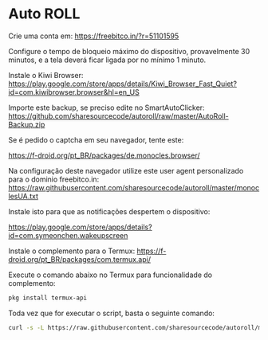 # Auto ROLL
Crie uma conta em:
https://freebitco.in/?r=51101595

Configure o tempo de bloqueio máximo do dispositivo, provavelmente 30 minutos, e a tela deverá ficar ligada por no mínimo 1 minuto.

Instale o Kiwi Browser:
https://play.google.com/store/apps/details/Kiwi_Browser_Fast_Quiet?id=com.kiwibrowser.browser&hl=en_US

Importe este backup, se preciso edite no SmartAutoClicker:
https://github.com/sharesourcecode/autoroll/raw/master/AutoRoll-Backup.zip

Se é pedido o captcha em seu navegador, tente este:

https://f-droid.org/pt_BR/packages/de.monocles.browser/

Na configuração deste navegador utilize este user agent personalizado para o dominio freebitco.in:
https://raw.githubusercontent.com/sharesourcecode/autoroll/master/monoclesUA.txt

Instale isto para que as notificações despertem o dispositivo:

https://play.google.com/store/apps/details?id=com.symeonchen.wakeupscreen


Instale o complemento para o Termux:
https://f-droid.org/pt_BR/packages/com.termux.api/

Execute o comando abaixo no Termux para funcionalidade do complemento:
```bash
pkg install termux-api
```

Toda vez que for executar o script, basta o seguinte comando:
```bash
curl -s -L https://raw.githubusercontent.com/sharesourcecode/autoroll/master/freebitcoin.sh|sh
```
